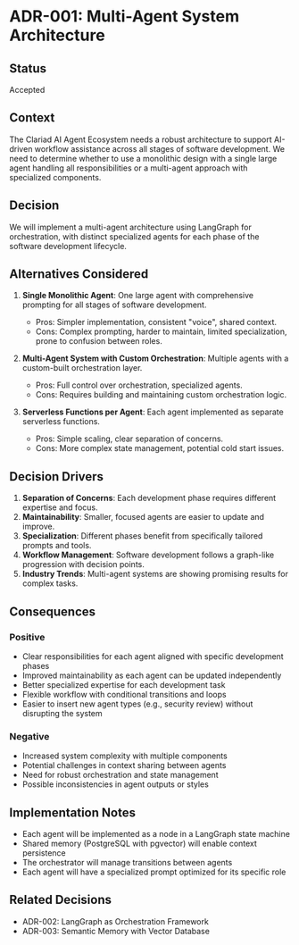# ADR-001: Multi-Agent System Architecture

## Status

Accepted

## Context

The Clariad AI Agent Ecosystem needs a robust architecture to support AI-driven workflow assistance across all stages of software development. We need to determine whether to use a monolithic design with a single large agent handling all responsibilities or a multi-agent approach with specialized components.

## Decision

We will implement a multi-agent architecture using LangGraph for orchestration, with distinct specialized agents for each phase of the software development lifecycle.

## Alternatives Considered

1. **Single Monolithic Agent**: One large agent with comprehensive prompting for all stages of software development.
   - Pros: Simpler implementation, consistent "voice", shared context.
   - Cons: Complex prompting, harder to maintain, limited specialization, prone to confusion between roles.

2. **Multi-Agent System with Custom Orchestration**: Multiple agents with a custom-built orchestration layer.
   - Pros: Full control over orchestration, specialized agents.
   - Cons: Requires building and maintaining custom orchestration logic.

3. **Serverless Functions per Agent**: Each agent implemented as separate serverless functions.
   - Pros: Simple scaling, clear separation of concerns.
   - Cons: More complex state management, potential cold start issues.

## Decision Drivers

1. **Separation of Concerns**: Each development phase requires different expertise and focus.
2. **Maintainability**: Smaller, focused agents are easier to update and improve.
3. **Specialization**: Different phases benefit from specifically tailored prompts and tools.
4. **Workflow Management**: Software development follows a graph-like progression with decision points.
5. **Industry Trends**: Multi-agent systems are showing promising results for complex tasks.

## Consequences

### Positive

- Clear responsibilities for each agent aligned with specific development phases
- Improved maintainability as each agent can be updated independently
- Better specialized expertise for each development task
- Flexible workflow with conditional transitions and loops
- Easier to insert new agent types (e.g., security review) without disrupting the system

### Negative

- Increased system complexity with multiple components
- Potential challenges in context sharing between agents
- Need for robust orchestration and state management
- Possible inconsistencies in agent outputs or styles

## Implementation Notes

- Each agent will be implemented as a node in a LangGraph state machine
- Shared memory (PostgreSQL with pgvector) will enable context persistence
- The orchestrator will manage transitions between agents
- Each agent will have a specialized prompt optimized for its specific role

## Related Decisions

- ADR-002: LangGraph as Orchestration Framework
- ADR-003: Semantic Memory with Vector Database